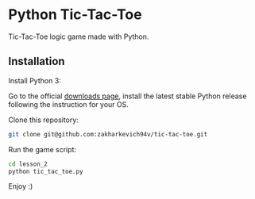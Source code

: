 # Python Tic-Tac-Toe

Tic-Tac-Toe logic game made with Python.

## Installation

Install Python 3:

Go to the official [downloads page](https://www.python.org/downloads/), install the latest stable Python release following the instruction for your OS.

Clone this repository:

```bash
git clone git@github.com:zakharkevich94v/tic-tac-toe.git
```
 
Run the game script:

```bash
cd lesson_2
python tic_tac_toe.py
```

Enjoy :)
